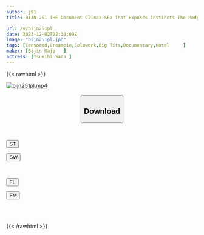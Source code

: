 ```yaml
---
author: j91
title: BIJN-251 THE Document Climax SEX That Exposes Instincts The Body Of A Beautiful Woman Who Wants To Be Fucked Awakens To Lewdness And Goes Crazy With Lewd Throbbing! Tsukihi Sara

url: /v/bijn251pl
date: 2023-12-02T02:30:00Z
image: "bijn251pl.jpg"
tags: [Censored,Creampie,Solowork,Big Tits,Documentary,Hotel	 ]
maker: [Bijin Majo   ]
actress: [Tsukihi Sara ]
---
```



{{< rawhtml >}}

<div class="video" data-videoid="RWaYlzzMlxSdMjw">
    <a href="javascript:;">
        <img src="/v/bijn251pl/bijn251pl.jpg" width="WIDTH" height="HEIGHT" alt="bijn251pl.mp4" loading="lazy">
    </a>
</div>

<script type="text/javascript" src="https://j91.asia/asset/on-demand-st.js"></script>

<br>
  <link rel="stylesheet" href="https://j91.asia/asset/bs5.css">
  
  <center>
  <button class="btn btn-primary" type="button" data-bs-toggle="collapse" data-bs-target=".multi-collapse" aria-expanded="false" aria-controls="multiCollapseExample1 multiCollapseExample2"><h2>Download</h2></button></center>
</p>
<div class="row">
  <div class="col">
    <div class="collapse multi-collapse" id="multiCollapseExample1">
      <div class="card card-body">
	      	      <br>
<div class="buttons">  
<p><a href="https://streamtape.to/v/RWaYlzzMlxSdMjw" target="_blank"><button class="btn-hover color-3"><i class="fa fa-download"></i> ST</button></a></p>
<p><a href="https://flaswish.com/5e6d2j97uqu5" target="_blank"><button class="btn-hover color-2"><i class="fa fa-download"></i> SW</button></a></p></div>
    </div>
  </div>
</div>
  <div class="col">
    <div class="collapse multi-collapse" id="multiCollapseExample2">
      <div class="card card-body">
	      <br>
<div class="buttons">
<p><a href="javascript:;" target="_blank"><button class="btn-hover color-9"><i class="fa fa-download"></i> FL</button></a></p>
<p><a href="javascript:;" target="_blank"><button class="btn-hover color-8"><i class="fa fa-download"></i> FM</button></a></p></div>
<br><br>
      </div>
    </div>
  </div>
</div>

{{< /rawhtml >}}